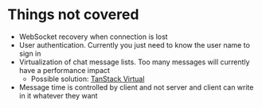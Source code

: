 # Things not covered

- WebSocket recovery when connection is lost
- User authentication. Currently you just need to know the user name to sign in
- Virtualization of chat message lists. Too many messages will currently have a performance impact
  - Possible solution: [TanStack Virtual](https://tanstack.com/virtual/latest/docs/introduction)
- Message time is controlled by client and not server and client can write in it whatever they want
